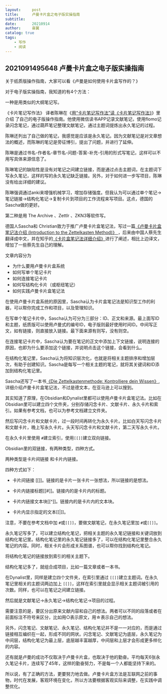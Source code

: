 ```yaml
---
layout:     post
title:      卢曼卡片盒之电子版实操指南
subtitle:   
date:       20210914
author:     奋翼
catalog: true
tags:
    - 写作
    - 阅读
---
```


## 2021091495648 卢曼卡片盒之电子版实操指南

关于纸质版操作指南，大家可以看《卢曼是如何使用卡片盒写作的？》

对于电子版实操指南，我知道的有4个方法：

一种是用类似的大纲笔记写。

《卡片笔记写作法》 译者陈琳在《[用“卡片笔记写作法”读《卡片笔记写作法》](https://book.douban.com/review/13679603/)》里介绍 了自己的电子版操作指南。他使用微信读书APP记录文献笔记，使用flomo记录闪念笔记，通过葫芦笔记整理文献笔记，通过主题词提炼出永久笔记的过程。

陈琳还列出了自己做的笔记，我感觉是应该是永久笔记。因为文献笔记是对文章想法的概述，而陈琳的笔记是旁征博引，提出了问题，并进行了延伸。

陈琳是通过书名-作者名-章节名-问题-答案-补充-引用的形式写笔记，这样可以不用写具体来源信息了。

陈琳笔记的缺陷性是没有对笔记之间建立链接，而是通过点击主题词，在主题词下写永久笔记，这样的写的永久笔记缺乏链接。另外，对于如何进一步写项目，陈琳没有给出详细的建议。

陈琳强调通过anki来增强机械学习，增加存储强度。但我认为可以通过单个笔记→笔记链接→结构化笔记→复制卡片到项目的工作流程来写项目。这点，德国的Sascha做的更好。

第二种是用 The Archive 、Zettlr 、ZKN3等软件写。

德国人Sascha和 Christian致力于推广卢曼卡片盒笔记法，写过一篇[《卢曼卡片盒笔记法介绍 (Introduction to the Zettelkasten Method)》 ](https://zettelkasten.de/introduction/zh/)，后来由中国人蔡先生翻译成中文，并在知乎的[《卡片盒笔记法详细介绍》](https://zhuanlan.zhihu.com/p/336706087)进行了阐述，相比上边译文，增加了一些蔡先生自己的理解。

文章内容分为

-   为什么要用卢曼卡片盒系统
-   如何写单个笔记卡片
-   如何连接笔记卡片
-   如何写结构化卡片（或枢纽笔记）
-   如何实践卢曼卡片盒笔记法

在使用卢曼卡片盒系统的原因里，Sascha认为卡片盒笔记法是知识型工作的利器，可以帮你完成工作和项目，以及管理知识。

在写单个笔记卡片中，Sascha认为可分为三部分：ID、正文和来源。最上面写ID和主题，纸质版可以使用卢曼式的编号ID，电子版则最好使用时间ID。中间写正文，如有链接，则直接放入链接。最下面来源有则写，没有则空。

在连接笔记卡片中，Sascha认为要在笔记的正文中添加上下文链接，说明连接的原因，也即为什么要添加这个链接，并说明点击这个链接，会看到什么。

在结构化笔记里，Sascha认为将知识层次化，也就是将相关主题排序和增加层次，有助于创建知识。Sascha是每写一个相关主题的笔记，就将其关键词和ID添加到结构化笔记里。

Sascha还写了一本书[《Die Zettelkastenmethode: Kontrolliere dein Wissen》](https://www.amazon.de/gp/product/1517734312/ref=as_li_tl?ie=UTF8&camp=1638&creative=19454&creativeASIN=1517734312&linkCode=as2&tag=saschafastde-21),详细介绍卢曼卡片盒笔记法，不过是德文本，在亚马逊上可以搜到。

其实知道了原理，在Obsidian和Dynalist里都可以使用卢曼卡片盒笔记法。比如在Obsidian里可以建立四个文件夹，分别存储闪念卡片、文献卡片、永久卡片和索引。如果有参考文档，也可以为参考文档建立文件夹。

然后写闪念卡片和文献卡片，过一段时间再转化为永久卡片。比如白天写闪念卡片和文献卡片，晚上写永久卡片。头天写闪念卡片和文献卡片，第二天写永久卡片。

在永久卡片里使用 `#`建立索引，使用`[[]]`建立双向链接。

Obsidian里的双链接，有两种类型，四种方式。

  两种类型是卡片间链接 和卡片内链接。

  四种方式如下：

- 卡片间链接 [[]]。链接的是卡片一张卡片一张想法，所以链接的是想法。
- 卡片内链接标题[[#]]。链接内的是卡片内的标题。
- 卡片内链接文本块[[^]]。链接内的是卡片内的文本块。

- 卡片内显示指定的文本[[|]]。


注意，不要在参考文档中加 `#`或`[[]]`，要做文献笔记，在永久笔记里加  `#`或`[[]]`。

永久笔记写多了，可以建立结构化笔记，把相关主题的永久笔记链接和关键词放到结构化笔记里。结构化笔记里的永久笔记链接多了，可以在结构化笔记里整合永久笔记的内容。同时，相关卡片会形成关系图谱，也可以帮你找到结构化笔记。

将结构化笔记的链接放到索引的相关主题下。

结构化笔记多了，就组合成项目，比如一篇文章或者一本书。

在Dynalist里，同样是建立四个文件夹，在索引里通过 `[[]]`建立主题词。在永久笔记里相关的主题词两边加上 `[[]]`，这样在索引里就会显示相关主题词被引用的次数。同样，也可以在笔记之间建立链接。

然后就是文献笔记→永久笔记→结构化笔记→项目的过程。

需要注意的是，要区分出原来文献内容和自己的想法。两者可以不同的段落或者在前面标注不符号来区分，比如用○表示原文，用☆表示自己的想法。

另外，闪念笔记、文献笔记、永久笔记、结构化笔记并不是一一对应的，而是通过链接相互编织在一起，形成不同的网状。闪念笔记、文献笔记为底层，永久笔记为中间层，结构化笔记为最上层，底层越丰富越厚，中间层和上层才会形成更多样化的内容。

还有就是卢曼的成功不仅取决于卢曼卡片盒，也取决于他的勤奋。平均每天6张永久笔记卡片，连续写了45年，这样的勤奋努力，不是每一个人都能坚持下来的。

所以说，有了正确的方法，更要努力地去做。卢曼卡片盒方法是互联网之前的事物，时代在发展，客观环境在变化，所以方法要根据客观实际来调整，在实践中调整优化。

